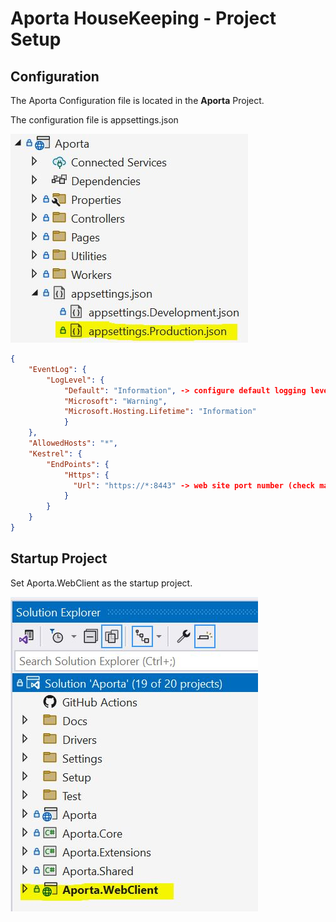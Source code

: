 # Aporta HouseKeeping - Project Setup


## Configuration
The Aporta Configuration file is located in the **Aporta** Project. 

The configuration file is appsettings.json

![](images/AportaConfig.JPG)

```json
{
    "EventLog": {
        "LogLevel": {
            "Default": "Information", -> configure default logging level
            "Microsoft": "Warning",
            "Microsoft.Hosting.Lifetime": "Information"
            }
    },
    "AllowedHosts": "*",
    "Kestrel": {
        "EndPoints": {
            "Https": {
              "Url": "https://*:8443" -> web site port number (check machine firewall settings if connecting remotely)
            }
        }
    }
}
```

## Startup Project
Set Aporta.WebClient as the startup project. 

![](images/AportaSolutionStructure.JPG)

